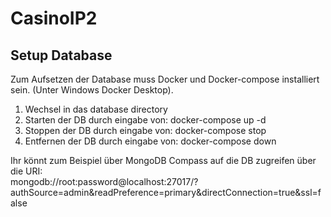 # CasinoIP2

## Setup Database

Zum Aufsetzen der Database muss Docker und Docker-compose installiert sein. (Unter Windows Docker Desktop).

1. Wechsel in das database directory
2. Starten der DB durch eingabe von: docker-compose up -d
3. Stoppen der DB durch eingabe von: docker-compose stop
4. Entfernen der DB durch eingabe von: docker-compose down

Ihr könnt zum Beispiel über MongoDB Compass auf die DB zugreifen über die URI:\
mongodb://root:password@localhost:27017/?authSource=admin&readPreference=primary&directConnection=true&ssl=false 
